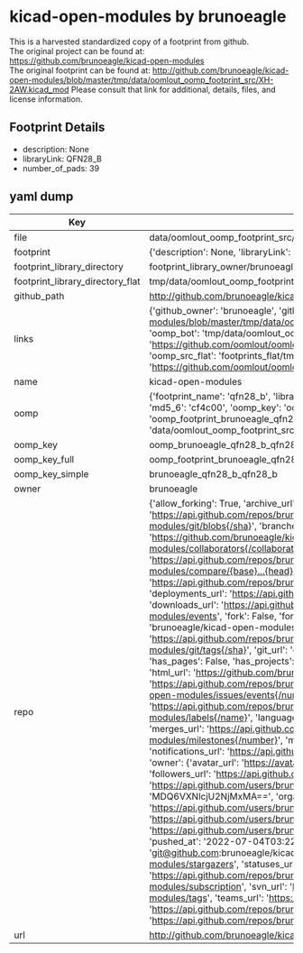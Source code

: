 # kicad-open-modules by brunoeagle  
This is a harvested standardized copy of a footprint from github.  
The original project can be found at:  
https://github.com/brunoeagle/kicad-open-modules  
The original footprint can be found at:
http://github.com/brunoeagle/kicad-open-modules/blob/master/tmp/data/oomlout_oomp_footprint_src/XH-2AW.kicad_mod
Please consult that link for additional, details, files, and license information.  
## Footprint Details
* description: None  
* libraryLink: QFN28_B  
* number_of_pads: 39  
## yaml dump  
| Key | Value |  
| --- | --- |  
| file | data/oomlout_oomp_footprint_src/kicad-open-modules/QFN28_B.kicad_mod |  
| footprint | {'description': None, 'libraryLink': 'QFN28_B', 'number_of_pads': 39} |  
| footprint_library_directory | footprint_library_owner/brunoeagle_kicad-open-modules |  
| footprint_library_directory_flat | tmp/data/oomlout_oomp_footprint_src/footprints_flat/brunoeagle_qfn28_b_qfn28_b/working |  
| github_path | http://github.com/brunoeagle/kicad-open-modules/blob/master/tmp/data/oomlout_oomp_footprint_src/QFN28_B.kicad_mod |  
| links | {'github_owner': 'brunoeagle', 'github_repo_name': 'kicad-open-modules', 'github_src': 'http://github.com/brunoeagle/kicad-open-modules/blob/master/tmp/data/oomlout_oomp_footprint_src/XH-2AW.kicad_mod', 'github_src_repo': 'https://github.com/brunoeagle/kicad-open-modules', 'oomp_bot': 'tmp/data/oomlout_oomp_footprint_src/footprints/brunoeagle_qfn28_b_qfn28_b/working', 'oomp_bot_github': 'https://github.com/oomlout/oomlout_oomp_footprint_bot/tree/main/tmp/data/oomlout_oomp_footprint_src/footprints/brunoeagle_qfn28_b_qfn28_b/working', 'oomp_src_flat': 'footprints_flat/tmp/data/oomlout_oomp_footprint_src/footprints_flat/brunoeagle_qfn28_b_qfn28_b/working', 'oomp_src_flat_github': 'https://github.com/oomlout/oomlout_oomp_footprint_src/tree/main/tmp/data/oomlout_oomp_footprint_src/footprints_flat/brunoeagle_qfn28_b_qfn28_b/working'} |  
| name | kicad-open-modules |  
| oomp | {'footprint_name': 'qfn28_b', 'library_name': 'qfn28_b_kicad_mod', 'md5': 'cf4c0091597350d4fffdca7ea1f09379', 'md5_10': 'cf4c009159', 'md5_5': 'cf4c0', 'md5_6': 'cf4c00', 'oomp_key': 'oomp_brunoeagle_qfn28_b_qfn28_b', 'oomp_key_extra': 'oomp_footprint_brunoeagle_qfn28_b_qfn28_b', 'oomp_key_full': 'oomp_footprint_brunoeagle_qfn28_b_qfn28_b_cf4c00', 'oomp_key_simple': 'brunoeagle_qfn28_b_qfn28_b', 'original_filename': 'data/oomlout_oomp_footprint_src/kicad-open-modules/QFN28_B.kicad_mod', 'owner_name': 'brunoeagle'} |  
| oomp_key | oomp_brunoeagle_qfn28_b_qfn28_b |  
| oomp_key_full | oomp_footprint_brunoeagle_qfn28_b_qfn28_b |  
| oomp_key_simple | brunoeagle_qfn28_b_qfn28_b |  
| owner | brunoeagle |  
| repo | {'allow_forking': True, 'archive_url': 'https://api.github.com/repos/brunoeagle/kicad-open-modules/{archive_format}{/ref}', 'archived': False, 'assignees_url': 'https://api.github.com/repos/brunoeagle/kicad-open-modules/assignees{/user}', 'blobs_url': 'https://api.github.com/repos/brunoeagle/kicad-open-modules/git/blobs{/sha}', 'branches_url': 'https://api.github.com/repos/brunoeagle/kicad-open-modules/branches{/branch}', 'clone_url': 'https://github.com/brunoeagle/kicad-open-modules.git', 'collaborators_url': 'https://api.github.com/repos/brunoeagle/kicad-open-modules/collaborators{/collaborator}', 'comments_url': 'https://api.github.com/repos/brunoeagle/kicad-open-modules/comments{/number}', 'commits_url': 'https://api.github.com/repos/brunoeagle/kicad-open-modules/commits{/sha}', 'compare_url': 'https://api.github.com/repos/brunoeagle/kicad-open-modules/compare/{base}...{head}', 'contents_url': 'https://api.github.com/repos/brunoeagle/kicad-open-modules/contents/{+path}', 'contributors_url': 'https://api.github.com/repos/brunoeagle/kicad-open-modules/contributors', 'created_at': '2011-12-16T03:49:26Z', 'default_branch': 'master', 'deployments_url': 'https://api.github.com/repos/brunoeagle/kicad-open-modules/deployments', 'description': 'Modules for kicad', 'disabled': False, 'downloads_url': 'https://api.github.com/repos/brunoeagle/kicad-open-modules/downloads', 'events_url': 'https://api.github.com/repos/brunoeagle/kicad-open-modules/events', 'fork': False, 'forks': 9, 'forks_count': 9, 'forks_url': 'https://api.github.com/repos/brunoeagle/kicad-open-modules/forks', 'full_name': 'brunoeagle/kicad-open-modules', 'git_commits_url': 'https://api.github.com/repos/brunoeagle/kicad-open-modules/git/commits{/sha}', 'git_refs_url': 'https://api.github.com/repos/brunoeagle/kicad-open-modules/git/refs{/sha}', 'git_tags_url': 'https://api.github.com/repos/brunoeagle/kicad-open-modules/git/tags{/sha}', 'git_url': 'git://github.com/brunoeagle/kicad-open-modules.git', 'has_discussions': False, 'has_downloads': True, 'has_issues': True, 'has_pages': False, 'has_projects': True, 'has_wiki': True, 'homepage': '', 'hooks_url': 'https://api.github.com/repos/brunoeagle/kicad-open-modules/hooks', 'html_url': 'https://github.com/brunoeagle/kicad-open-modules', 'id': 2992480, 'is_template': False, 'issue_comment_url': 'https://api.github.com/repos/brunoeagle/kicad-open-modules/issues/comments{/number}', 'issue_events_url': 'https://api.github.com/repos/brunoeagle/kicad-open-modules/issues/events{/number}', 'issues_url': 'https://api.github.com/repos/brunoeagle/kicad-open-modules/issues{/number}', 'keys_url': 'https://api.github.com/repos/brunoeagle/kicad-open-modules/keys{/key_id}', 'labels_url': 'https://api.github.com/repos/brunoeagle/kicad-open-modules/labels{/name}', 'language': None, 'languages_url': 'https://api.github.com/repos/brunoeagle/kicad-open-modules/languages', 'license': None, 'merges_url': 'https://api.github.com/repos/brunoeagle/kicad-open-modules/merges', 'milestones_url': 'https://api.github.com/repos/brunoeagle/kicad-open-modules/milestones{/number}', 'mirror_url': None, 'name': 'kicad-open-modules', 'network_count': 9, 'node_id': 'MDEwOlJlcG9zaXRvcnkyOTkyNDgw', 'notifications_url': 'https://api.github.com/repos/brunoeagle/kicad-open-modules/notifications{?since,all,participating}', 'open_issues': 1, 'open_issues_count': 1, 'owner': {'avatar_url': 'https://avatars.githubusercontent.com/u/566310?v=4', 'events_url': 'https://api.github.com/users/brunoeagle/events{/privacy}', 'followers_url': 'https://api.github.com/users/brunoeagle/followers', 'following_url': 'https://api.github.com/users/brunoeagle/following{/other_user}', 'gists_url': 'https://api.github.com/users/brunoeagle/gists{/gist_id}', 'gravatar_id': '', 'html_url': 'https://github.com/brunoeagle', 'id': 566310, 'login': 'brunoeagle', 'node_id': 'MDQ6VXNlcjU2NjMxMA==', 'organizations_url': 'https://api.github.com/users/brunoeagle/orgs', 'received_events_url': 'https://api.github.com/users/brunoeagle/received_events', 'repos_url': 'https://api.github.com/users/brunoeagle/repos', 'site_admin': False, 'starred_url': 'https://api.github.com/users/brunoeagle/starred{/owner}{/repo}', 'subscriptions_url': 'https://api.github.com/users/brunoeagle/subscriptions', 'type': 'User', 'url': 'https://api.github.com/users/brunoeagle'}, 'private': False, 'pulls_url': 'https://api.github.com/repos/brunoeagle/kicad-open-modules/pulls{/number}', 'pushed_at': '2022-07-04T03:22:17Z', 'releases_url': 'https://api.github.com/repos/brunoeagle/kicad-open-modules/releases{/id}', 'size': 409, 'ssh_url': 'git@github.com:brunoeagle/kicad-open-modules.git', 'stargazers_count': 12, 'stargazers_url': 'https://api.github.com/repos/brunoeagle/kicad-open-modules/stargazers', 'statuses_url': 'https://api.github.com/repos/brunoeagle/kicad-open-modules/statuses/{sha}', 'subscribers_count': 4, 'subscribers_url': 'https://api.github.com/repos/brunoeagle/kicad-open-modules/subscribers', 'subscription_url': 'https://api.github.com/repos/brunoeagle/kicad-open-modules/subscription', 'svn_url': 'https://github.com/brunoeagle/kicad-open-modules', 'tags_url': 'https://api.github.com/repos/brunoeagle/kicad-open-modules/tags', 'teams_url': 'https://api.github.com/repos/brunoeagle/kicad-open-modules/teams', 'temp_clone_token': None, 'topics': [], 'trees_url': 'https://api.github.com/repos/brunoeagle/kicad-open-modules/git/trees{/sha}', 'updated_at': '2023-08-03T06:55:35Z', 'url': 'https://api.github.com/repos/brunoeagle/kicad-open-modules', 'visibility': 'public', 'watchers': 12, 'watchers_count': 12, 'web_commit_signoff_required': False} |  
| url | http://github.com/brunoeagle/kicad-open-modules |  

